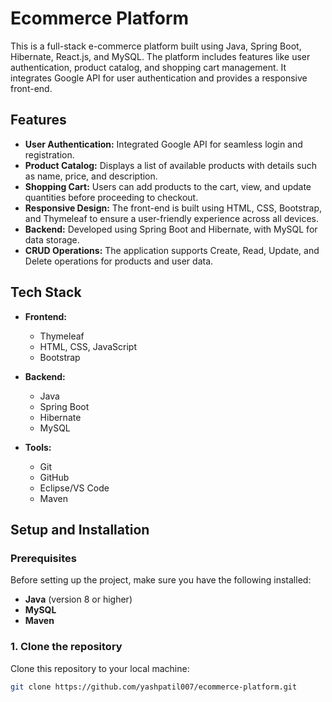 # Ecommerce Platform

This is a full-stack e-commerce platform built using Java, Spring Boot, Hibernate, React.js, and MySQL. The platform includes features like user authentication, product catalog, and shopping cart management. It integrates Google API for user authentication and provides a responsive front-end.

## Features

- **User Authentication:** Integrated Google API for seamless login and registration.
- **Product Catalog:** Displays a list of available products with details such as name, price, and description.
- **Shopping Cart:** Users can add products to the cart, view, and update quantities before proceeding to checkout.
- **Responsive Design:** The front-end is built using HTML, CSS, Bootstrap, and Thymeleaf to ensure a user-friendly experience across all devices.
- **Backend:** Developed using Spring Boot and Hibernate, with MySQL for data storage.
- **CRUD Operations:** The application supports Create, Read, Update, and Delete operations for products and user data.

## Tech Stack

- **Frontend:**
  - Thymeleaf
  - HTML, CSS, JavaScript
  - Bootstrap

- **Backend:**
  - Java
  - Spring Boot
  - Hibernate
  - MySQL

- **Tools:**
  - Git
  - GitHub
  - Eclipse/VS Code
  - Maven

## Setup and Installation

### Prerequisites

Before setting up the project, make sure you have the following installed:

- **Java** (version 8 or higher)
- **MySQL**
- **Maven**

### 1. Clone the repository

Clone this repository to your local machine:

```bash
git clone https://github.com/yashpatil007/ecommerce-platform.git
